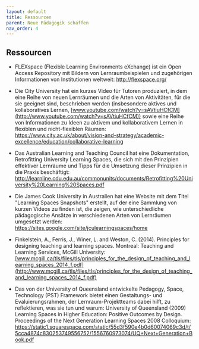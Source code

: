 ```yaml
---
layout: default
title: Ressourcen
parent: Neue Pädagogik schaffen
nav_order: 4
---
```


## Ressourcen

-   FLEXspace (Flexible Learning Environments eXchange) ist ein Open
    Access Repository mit Bildern von Lernraumbeispielen und zugehörigen
    Informationen von Institutionen weltweit: <http://flexspace.org/>

-   Die City University hat ein kurzes Video für Tutoren produziert, in
    dem eine Reihe von neuen Lernräumen und die Arten von Aktivitäten,
    für die sie geeignet sind, beschrieben werden (insbesondere aktives
    und kollaboratives Lernen,
    [www.youtube.com/watch?v=sAVtiuHCfCM](http://www.youtube.com/watch?v=sAVtiuHCfCM))
    sowie eine Reihe von Informationen zu Ideen zu aktivem und
    kollaborativem Lernen in flexiblen und nicht-flexiblen Räumen:
    <https://www.city.ac.uk/about/vision-and-strategy/academic-excellence/education/collaborative-learning>

-   Das Australian Learning and Teaching Council hat eine Dokumentation,
    Retrofitting University Learning Spaces, die sich mit den Prinzipien
    effektiver Lernräume und Tipps für die Umsetzung dieser Prinzipien
    in die Praxis beschäftigt:
    <http://learnline.cdu.edu.au/commonunits/documents/Retrofitting%20University%20Learning%20Spaces.pdf>

-   Die James Cook University in Australien hat eine Website mit dem
    Titel "Learning Spaces Snapshots" erstellt, auf der eine Sammlung
    von kurzen Videos zu finden ist, die zeigen, wie unterschiedliche
    pädagogische Ansätze in verschiedenen Arten von Lernräumen umgesetzt
    werden: <https://sites.google.com/site/jculearningspaces/home>

-   Finkelstein, A., Ferris, J., Winer, L. and Weston, C. (2014).
    Principles for designing teaching and learning spaces. Montreal:
    Teaching and Learning Services, McGill University:
    [www.mcgill.ca/tls/files/tls/principles_for_the_design_of_teaching_and_learning_spaces_2014_f.pdf](http://www.mcgill.ca/tls/files/tls/principles_for_the_design_of_teaching_and_learning_spaces_2014_f.pdf)

-   Das von der University of Queensland entwickelte Pedagogy, Space,
    Technology (PST) Framework bietet einen Gestaltungs- und
    Evaluierungsrahmen, der Lernraum-Projektteams dabei hilft, zu
    reflektieren, was sie tun und warum: University of Queensland (2009)
    Learning Spaces in Higher Education: Positive Outcomes by Design.
    Proceedings of the Next Generation Learning Spaces 2008 Colloquium:
    <https://static1.squarespace.com/static/55d3f590e4b0d60074069c3d/t/5cca4874c830253749556752/1556760973074/UQ+Next+Generation+Book.pdf>
